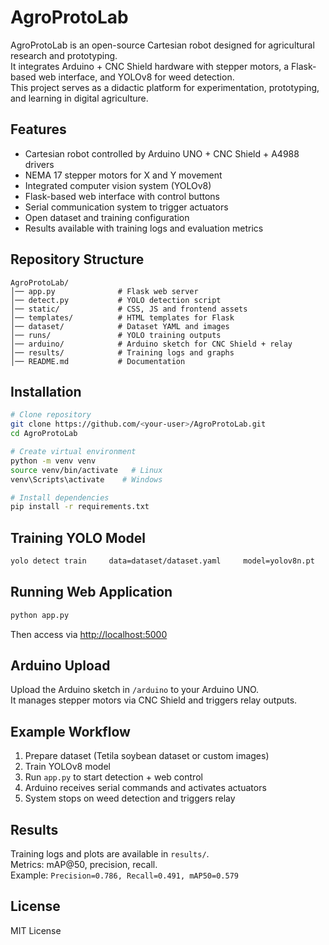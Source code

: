 # AgroProtoLab

AgroProtoLab is an open-source Cartesian robot designed for agricultural research and prototyping.  
It integrates Arduino + CNC Shield hardware with stepper motors, a Flask-based web interface, and YOLOv8 for weed detection.  
This project serves as a didactic platform for experimentation, prototyping, and learning in digital agriculture.

## Features
- Cartesian robot controlled by Arduino UNO + CNC Shield + A4988 drivers
- NEMA 17 stepper motors for X and Y movement
- Integrated computer vision system (YOLOv8)
- Flask-based web interface with control buttons
- Serial communication system to trigger actuators
- Open dataset and training configuration
- Results available with training logs and evaluation metrics

## Repository Structure
```
AgroProtoLab/
│── app.py              # Flask web server
│── detect.py           # YOLO detection script
│── static/             # CSS, JS and frontend assets
│── templates/          # HTML templates for Flask
│── dataset/            # Dataset YAML and images
│── runs/               # YOLO training outputs
│── arduino/            # Arduino sketch for CNC Shield + relay
│── results/            # Training logs and graphs
│── README.md           # Documentation
```

## Installation
```bash
# Clone repository
git clone https://github.com/<your-user>/AgroProtoLab.git
cd AgroProtoLab

# Create virtual environment
python -m venv venv
source venv/bin/activate   # Linux
venv\Scripts\activate    # Windows

# Install dependencies
pip install -r requirements.txt
```

## Training YOLO Model
```bash
yolo detect train     data=dataset/dataset.yaml     model=yolov8n.pt     imgsz=416     batch=16     epochs=50     name=buva_only_model
```

## Running Web Application
```bash
python app.py
```
Then access via [http://localhost:5000](http://localhost:5000)

## Arduino Upload
Upload the Arduino sketch in `/arduino` to your Arduino UNO.  
It manages stepper motors via CNC Shield and triggers relay outputs.

## Example Workflow
1. Prepare dataset (Tetila soybean dataset or custom images)
2. Train YOLOv8 model
3. Run `app.py` to start detection + web control
4. Arduino receives serial commands and activates actuators
5. System stops on weed detection and triggers relay

## Results
Training logs and plots are available in `results/`.  
Metrics: mAP@50, precision, recall.  
Example: `Precision=0.786, Recall=0.491, mAP50=0.579`

## License
MIT License
